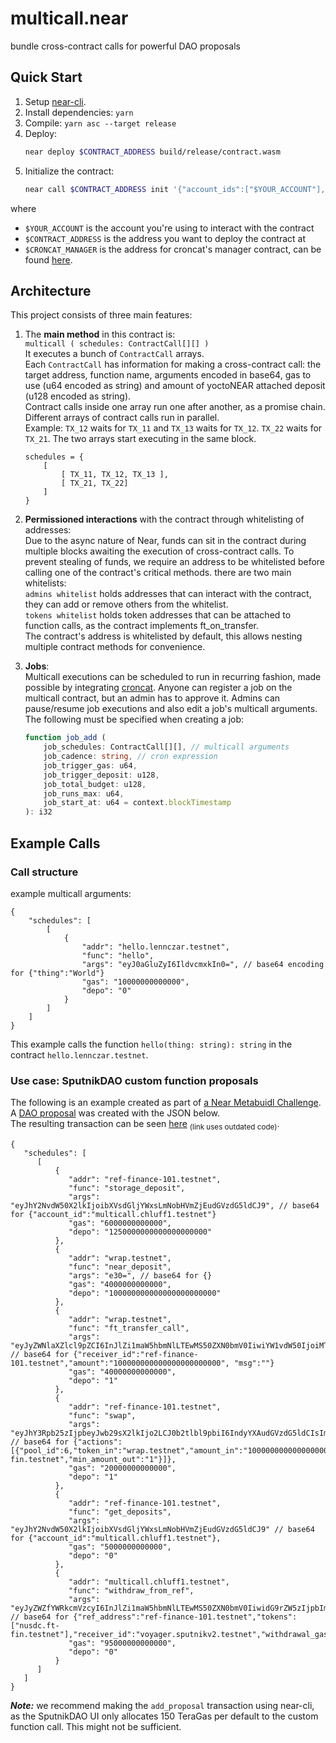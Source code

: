 # multicall.near

bundle cross-contract calls for powerful DAO proposals

## Quick Start

1. Setup [near-cli](https://docs.near.org/docs/tools/near-cli).
2. Install dependencies: `yarn`
3. Compile: `yarn asc --target release`
4. Deploy:  
    ```bash
    near deploy $CONTRACT_ADDRESS build/release/contract.wasm
    ```
6. Initialize the contract:
    ```bash
    near call $CONTRACT_ADDRESS init '{"account_ids":["$YOUR_ACCOUNT"],"croncat_manager":"$CRONCAT_MANAGER","job_bond":"100000000000000000000000"}' --amount 0.1 --accountId $YOUR_ADDRESS
    ```

where 
* `$YOUR_ACCOUNT` is the account you're using to interact with the contract 
* `$CONTRACT_ADDRESS` is the address you want to deploy the contract at 
* `$CRONCAT_MANAGER` is the address for croncat's manager contract, can be found [here](https://docs.cron.cat/docs/deployed-contracts/#manager).

## Architecture

This project consists of three main features:

1. The **main method** in this contract is:  
`multicall ( schedules: ContractCall[][] )`  
It executes a bunch of `ContractCall` arrays.  
Each `ContractCall` has information for making a cross-contract call: the target address, function name, arguments encoded in base64, gas to use (u64 encoded as string) and amount of yoctoNEAR attached deposit (u128 encoded as string).  
Contract calls inside one array run one after another, as a promise chain.  
Different arrays of contract calls run in parallel.  
Example: `TX_12` waits for `TX_11` and `TX_13` waits for `TX_12`. `TX_22` waits for `TX_21`. The two arrays start executing in the same block.
    ```
    schedules = {
        [
            [ TX_11, TX_12, TX_13 ],
            [ TX_21, TX_22]
        ]
    }
    ```  


2. **Permissioned interactions** with the contract through whitelisting of addresses:  
Due to the async nature of Near, funds can sit in the contract during multiple blocks awaiting the execution of cross-contract calls. To prevent stealing of funds, we require an address to be whitelisted before calling one of the contract's critical methods.
there are two main whitelists:  
`admins whitelist` holds addresses that can interact with the contract, they can add or remove others from the whitelist.  
`tokens whitelist` holds token addresses that can be attached to function calls, as the contract implements ft_on_transfer.  
The contract's address is whitelisted by default, this allows nesting multiple contract methods for convenience.  

3. **Jobs**:  
Multicall executions can be scheduled to run in recurring fashion, made possible by integrating [croncat](https://cron.cat/). Anyone can register a job on the multicall contract, but an admin has to approve it. Admins can pause/resume job executions and also edit a job's multicall arguments.  
The following must be specified when creating a job:
    ```ts
    function job_add (
        job_schedules: ContractCall[][], // multicall arguments
        job_cadence: string, // cron expression
        job_trigger_gas: u64,
        job_trigger_deposit: u128,
        job_total_budget: u128,
        job_runs_max: u64,
        job_start_at: u64 = context.blockTimestamp
    ): i32 
    ```

## Example Calls

### Call structure
example multicall arguments:
```json=
{
    "schedules": [
        [ 
            {
                "addr": "hello.lennczar.testnet",
                "func": "hello",
                "args": "eyJ0aGluZyI6IldvcmxkIn0=", // base64 encoding for {"thing":"World"}
                "gas": "10000000000000",
                "depo": "0"
            }
        ]
    ]
}
```
This example calls the function `hello(thing: string): string` in the contract `hello.lennczar.testnet`.


### Use case: SputnikDAO custom function proposals  
The following is an example created as part of [a Near Metabuidl Challenge](https://airtable.com/shrdNEynK25TGJ91h/tblTtriXzrEiCfpoy/viwGhGQTKiJ4L5JSG/recUH7SubilpUKeNm).
A [DAO proposal](https://testnet-v2.sputnik.fund/#/voyager.sputnikv2.testnet/6) was created with the JSON below.   
The resulting transaction can be seen [here](https://explorer.testnet.near.org/transactions/ELhBMPALasHNuugPNRoiWU4GYFDkyS4AHRCK35k11xMF
) <sub>(link uses outdated code)</sub>. 
```json=
{
   "schedules": [
      [
          {
             "addr": "ref-finance-101.testnet",
             "func": "storage_deposit",
             "args": "eyJhY2NvdW50X2lkIjoibXVsdGljYWxsLmNobHVmZjEudGVzdG5ldCJ9", // base64 for {"account_id":"multicall.chluff1.testnet"}
             "gas": "6000000000000",
             "depo": "1250000000000000000000"
          },
          {
             "addr": "wrap.testnet",
             "func": "near_deposit",
             "args": "e30=", // base64 for {}
             "gas": "4000000000000",
             "depo": "100000000000000000000000"
          },
          {
             "addr": "wrap.testnet",
             "func": "ft_transfer_call",
             "args": "eyJyZWNlaXZlcl9pZCI6InJlZi1maW5hbmNlLTEwMS50ZXN0bmV0IiwiYW1vdW50IjoiMTAwMDAwMDAwMDAwMDAwMDAwMDAwMDAwIiwgIm1zZyI6IiJ9", // base64 for {"receiver_id":"ref-finance-101.testnet","amount":"100000000000000000000000", "msg":""}
             "gas": "40000000000000",
             "depo": "1"
          },
          {
             "addr": "ref-finance-101.testnet",
             "func": "swap",
             "args": "eyJhY3Rpb25zIjpbeyJwb29sX2lkIjo2LCJ0b2tlbl9pbiI6IndyYXAudGVzdG5ldCIsImFtb3VudF9pbiI6IjEwMDAwMDAwMDAwMDAwMDAwMDAwMDAwMCIsInRva2VuX291dCI6Im51c2RjLmZ0LWZpbi50ZXN0bmV0IiwibWluX2Ftb3VudF9vdXQiOiIxIn1dfQ==" // base64 for {"actions":[{"pool_id":6,"token_in":"wrap.testnet","amount_in":"100000000000000000000000","token_out":"nusdc.ft-fin.testnet","min_amount_out":"1"}]},
             "gas": "20000000000000",
             "depo": "1"
          },
          {
             "addr": "ref-finance-101.testnet",
             "func": "get_deposits",
             "args": "eyJhY2NvdW50X2lkIjoibXVsdGljYWxsLmNobHVmZjEudGVzdG5ldCJ9" // base64 for {"account_id":"multicall.chluff1.testnet"},
             "gas": "5000000000000",
             "depo": "0"
          },
          {
             "addr": "multicall.chluff1.testnet",
             "func": "withdraw_from_ref",
             "args": "eyJyZWZfYWRkcmVzcyI6InJlZi1maW5hbmNlLTEwMS50ZXN0bmV0IiwidG9rZW5zIjpbIm51c2RjLmZ0LWZpbi50ZXN0bmV0Il0sInJlY2VpdmVyX2lkIjoidm95YWdlci5zcHV0bmlrdjIudGVzdG5ldCIsIndpdGhkcmF3YWxfZ2FzIjoiNTUwMDAwMDAwMDAwMDAiLCJ0b2tlbl90cmFuc2Zlcl9nYXMiOiI0MDAwMDAwMDAwMDAwIiwiZGVwb3NpdCI6IjEifQ==", // base64 for {"ref_address":"ref-finance-101.testnet","tokens":["nusdc.ft-fin.testnet"],"receiver_id":"voyager.sputnikv2.testnet","withdrawal_gas":"55000000000000","token_transfer_gas":"4000000000000","deposit":"1"}
             "gas": "95000000000000",
             "depo": "0"
          }
      ]
   ]
}
```

***Note:*** we recommend making the `add_proposal` transaction using near-cli, as the SputnikDAO UI only allocates 150 TeraGas per default to the custom function call. This might not be sufficient.   
